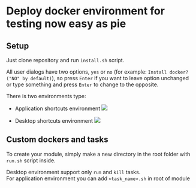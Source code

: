 # Deploy docker environment for testing now easy as pie

## Setup

Just clone repository and run `install.sh` script.  

All user dialogs have two options, `yes` or `no` (for example: `Install docker? ("NO" by default)`), so press `Enter` if you want to leave option unchanged or type something and press `Enter` to change to the opposite.  

There is two environments type:

* Application shortcuts environment
![](../assets/example_app.gif)

* Desktop shortcuts environment
![](../assets/example_desktop.gif)

## Custom dockers and tasks

To create your module, simply make a new directory in the root folder with `run.sh` script inside.  

Desktop environment support only `run` and `kill` tasks.  
For application environment you can add `<task_name>.sh` in root of module
